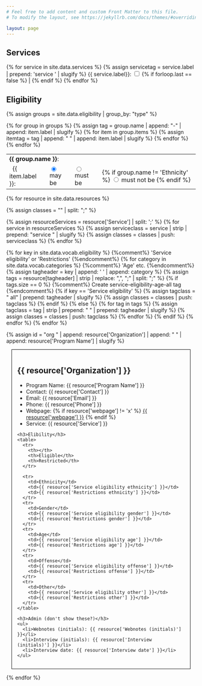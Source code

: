 ```yaml
---
# Feel free to add content and custom Front Matter to this file.
# To modify the layout, see https://jekyllrb.com/docs/themes/#overriding-theme-defaults

layout: page
---
```


<form id="form">

<h2>Services</h2>

<div>
{% for service in site.data.services %}
  {% assign servicetag = service.label | prepend: 'service ' | slugify %}
  <span class="checkbox">
    <label for="{{ servicetag }}">
      {{ service.label}}: 
      <input type="checkbox" id="{{ servicetag }}" class="serviceCheckbox">
    </label>
  </span>
  {% if forloop.last == false %} | {% endif %}
{% endfor %}
</div>

<h2>Eligibility</h2>

{% assign groups = site.data.eligibility | group_by: "type" %}
<table>
{% for group in groups %}
  {% assign tag = group.name | append: "-" | append: item.label | slugify %}
  <tr><td colspan=4><strong>{{ group.name }}</strong>:</td></tr>
    {% for item in group.items %}
      <tr>
      {% assign itemtag = tag | append: " " | append: item.label | slugify %}
      <td>&nbsp;&nbsp;{{ item.label }}:</td>
      <td><input class="category" type="radio" id="{{ itemtag }}-may" name="{{ itemtag }}" value="may" checked="checked">
      <label for="may">may be</label></td>
      <td><input class="must" type="radio" id="{{ itemtag }}-must" name="{{ itemtag }}" value="must">
      <label for="must">must be</label></td>
      <td>
        {% if group.name != 'Ethnicity' %}
        <input class="mustnot" type="radio" id="{{ itemtag }}-must-not" name="{{ itemtag }}" value="must not">
      <label for="must not">must not be</label>
        {% endif %}
      </td>
      </tr>
    {% endfor %}
{% endfor %}
</table>

</form>

<div>


{% for resource in site.data.resources %}

  {% assign classes = "" | split: ";" %}

  {% assign resourceServices = resource['Service'] | split: ';' %}
  {% for service in resourceServices %}
    {% assign serviceclass = service | strip | prepend: "service " | slugify %}
    {% assign classes = classes | push: serviceclass %}
  {% endfor %}

  {% for key in site.data.vocab.eligibility %}          {%comment%} 'Service eligibility' or 'Restrictions' {%endcomment%}
    {% for category in site.data.vocab.categories %}    {%comment%} 'Age' etc. {%endcomment%}
      {% assign tagheader = key | append: ' ' | append: category %}
      {% assign tags = resource[tagheader] | strip | replace: ",", ";" | split: ";" %}
      {% if tags.size == 0 %}                               {%comment%} Create service-eligibility-age-all tag {%endcomment%}
        {% if key == 'Service eligibility' %}
          {% assign tagclass = " all" | prepend: tagheader | slugify %}
          {% assign classes = classes | push: tagclass %}
        {% endif %}
      {% else %}
        {% for tag in tags %}
          {% assign tagclass = tag | strip | prepend: " " | prepend: tagheader | slugify %}
          {% assign classes = classes | push: tagclass %}
        {% endfor %}
      {% endif %}
    {% endfor %}
  {% endfor %}

  {% assign id = "org " | append: resource['Organization'] | append: " " | append: resource['Program Name'] | slugify %}
  <div id="{{ id }}" class="resource {{ classes | join: ' ' }}" style="border:  1px solid black; margin: 1em; padding: 1em;">
    <h2>{{ resource['Organization'] }}</h2>
    <ul>
      <li>Program Name: {{ resource['Program Name'] }}</li>
      <li>Contact: {{ resource['Contact'] }}</li>
      <li>Email: {{ resource['Email'] }}</li>
      <li>Phone: {{ resource['Phone'] }}</li>
      <li>Webpage: {% if resource['webpage'] != 'x' %}
        <a href="{{ resource['webpage'] }}">{{ resource['webpage'] }}</a>
        {% endif %}
      </li>
      <li>Service: {{ resource['Service'] }}</li>
    </ul>

    <h3>Elibility</h3>
    <table>
      <tr>
        <th></th>
        <th>Eligible</th>
        <th>Restricted</th>
      </tr>

      <tr>
        <td>Ethnicity</td>
        <td>{{ resource['Service eligibility ethnicity'] }}</td>
        <td>{{ resource['Restrictions ethnicity'] }}</td>
      </tr>
      <tr>
        <td>Gender</td>
        <td>{{ resource['Service eligibility gender'] }}</td>
        <td>{{ resource['Restrictions gender'] }}</td>
      </tr>
      <tr>
        <td>Age</td>
        <td>{{ resource['Service eligibility age'] }}</td>
        <td>{{ resource['Restrictions age'] }}</td>
      </tr>
      <tr>
        <td>Offense</td>
        <td>{{ resource['Service eligibility offense'] }}</td>
        <td>{{ resource['Restrictions offense'] }}</td>
      </tr>
      <tr>
        <td>Other</td>
        <td>{{ resource['Service eligibility other'] }}</td>
        <td>{{ resource['Restrictions other'] }}</td>
      </tr>
    </table>

    <h3>Admin (don't show these?)</h3>
    <ul>
      <li>Webnotes (initials): {{ resource['Webnotes (initials)'] }}</li>
      <li>Interview (initials): {{ resource['Interview (initials)'] }}</li>
      <li>Interview date: {{ resource['Interview date'] }}</li>
    </ul>
  </div>
{% endfor %}

<script>
  function allSelector(tag, style) {
    allTag = tag.split('-');
    allTag.pop();
    allTag = allTag.join('-') + "-all";
    if (style == 'not')
      return ".resource:not(." + tag + ", ." + allTag + ")";
    else
      return ".resource." + tag + ", .resource." + allTag;
    end
  }

  var form = document.querySelector('form');
  form.addEventListener('change', function() {
    // show all resources
    Array.from(document.getElementsByClassName("resource"))
    .forEach(function(resource, index, resources) {
      resource.style.display = 'block';
    });

    // lists of class tags e.g. service-food-hampers
    musts = [];
    mustnots = [];

    // handle services: if checked, hide resource that do not have it
    var checkboxes = form.querySelectorAll(".serviceCheckbox");
    var checkboxesChecked = [];
    // loop over them all
    for (var i=0; i<checkboxes.length; i++) {
      // And stick the checked ones onto an array...
      if (checkboxes[i].checked) {
        musts.push(checkboxes[i].id);
      }
    }

    // select .must or .mustnot radio buttons that are checked
    var categories = form.querySelectorAll('input[value="must"]:checked');
    categories.forEach(function(category, index, categories){
      musts.push("service-eligibility-" + category.name);
    });
    console.log("Categories: " + Array.from(categories))

    var categories = form.querySelectorAll('input[value="must not"]:checked');
    categories.forEach(function(category, index, categories){
      mustnots.push("restrictions-" + category.name);
    });

    console.log("musts: " + musts)
    console.log("mustnots: " + mustnots)




    // update view
    // 1. show everything
    document.querySelectorAll(".resource").forEach(function(resource, index, resources){
      resource.style.visibility = 'block';
    });
    // 2. hide everything that does not have a must
    musts.forEach(function(must, index, musts) {
      // havenots = resources that have not(must OR must-all)
      selector = allSelector(must, "not");
      console.log("Selector: " + selector);
      havenots = document.querySelectorAll(selector);
      havenots.forEach(function(havenot, index, havenots) {
        console.log("havenot: " + havenot['id'])
        havenot.style.display = 'none';
      });
    });
    // 3. hide everything that has a mustnot
    mustnots.forEach(function(mustnot, index, mustnots) {
      // haves = resources that have mustnot
      haves = document.querySelectorAll(".resource." + mustnot);
      haves.forEach(function(have, index, haves) {
        console.log("have: " + have['id'])
        have.style.display = 'none';
      });
    });

  });

  function showResources(classtag) {
    // classtag is like 'gender-men'
    console.log(classtag)
    let eligible = document.getElementsByClassName("service-eligibility-" + classtag);
    for (let i = 0; i < eligible.length; i++) {
      console.log(eligible[i].id);
      eligible[i].style.display = 'block';
    }
  }
</script>

